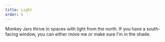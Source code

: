```yaml
---
title: Light
order: 5
---
```



Monkey Jars thrive in spaces with light from the north. If you have a south-facing window, you can either move me or make sure I'm in the shade.